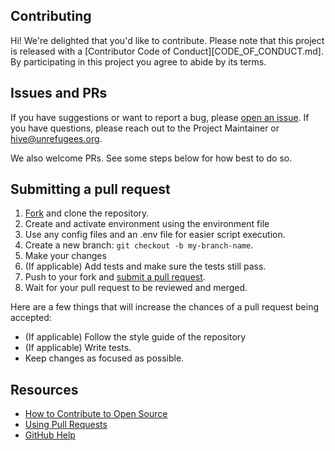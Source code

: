 ## Contributing

Hi! We're delighted that you'd like to contribute. Please note that this project is released with a [Contributor Code of Conduct][CODE_OF_CONDUCT.md]. By participating in this project you agree to abide by its terms.

## Issues and PRs

If you have suggestions or want to report a bug, please [open an issue](https://github.com/USAFORUNHCRhive/template/issues/new). If you have questions, please reach out to the Project Maintainer or hive@unrefugees.org.

We also welcome PRs. See some steps below for how best to do so.

## Submitting a pull request

1. [Fork](https://github.com/USAFORUNHCRhive/template/fork) and clone the repository.
1. Create and activate environment using the environment file
1. Use any config files and an .env file for easier script execution.
1. Create a new branch: `git checkout -b my-branch-name`.
1. Make your changes
1. (If applicable) Add tests and make sure the tests still pass.
1. Push to your fork and [submit a pull request](https://github.com/USAFORUNHCRhive/template/compare).
1. Wait for your pull request to be reviewed and merged.

Here are a few things that will increase the chances of a pull request being accepted:

- (If applicable) Follow the style guide of the repository
- (If applicable) Write tests.
- Keep changes as focused as possible.

## Resources

- [How to Contribute to Open Source](https://opensource.guide/how-to-contribute/)
- [Using Pull Requests](https://help.github.com/articles/about-pull-requests/)
- [GitHub Help](https://help.github.com)
